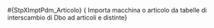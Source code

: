 #{StpXImptPdm_Articolo}
{ Importa macchina o articolo da tabelle di interscambio di Dbo ad articoli e distinte}
